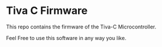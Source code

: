 # Tiva C Firmware

This repo contains the firmware of the Tiva-C Microcontroller.

Feel Free to use this software in any way you like.
